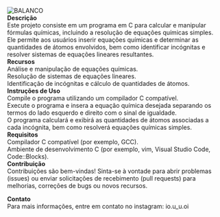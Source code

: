 ![BALANCO](https://github.com/exponeciale/Balanco-de-Calculos-Quimicos/assets/132215795/48b607d6-569e-474d-a888-f73929c2103e)  
**Descrição**  
Este projeto consiste em um programa em C para calcular e manipular fórmulas químicas, incluindo a resolução de equações químicas simples. Ele permite aos usuários inserir equações químicas e determinar as quantidades de átomos envolvidos, bem como identificar incógnitas e resolver sistemas de equações lineares resultantes.  
**Recursos**  
Análise e manipulação de equações químicas.  
Resolução de sistemas de equações lineares.  
Identificação de incógnitas e cálculo de quantidades de átomos.  
**Instruções de Uso**  
Compile o programa utilizando um compilador C compatível.  
Execute o programa e insera a equação química desejada separando os termos do lado esquerdo e direito com o sinal de igualdade.  
O programa calculará e exibirá as quantidades de átomos associadas a cada incógnita, bem como resolverá equações químicas simples.  
**Requisitos**  
Compilador C compatível (por exemplo, GCC).  
Ambiente de desenvolvimento C (por exemplo, vim, Visual Studio Code, Code::Blocks).  
**Contribuição**  
Contribuições são bem-vindas! Sinta-se à vontade para abrir problemas (issues) ou enviar solicitações de recebimento (pull requests) para melhorias, correções de bugs ou novos recursos.  

**Contato**  
Para mais informações, entre em contato no instagram: io.u_u.oi  
